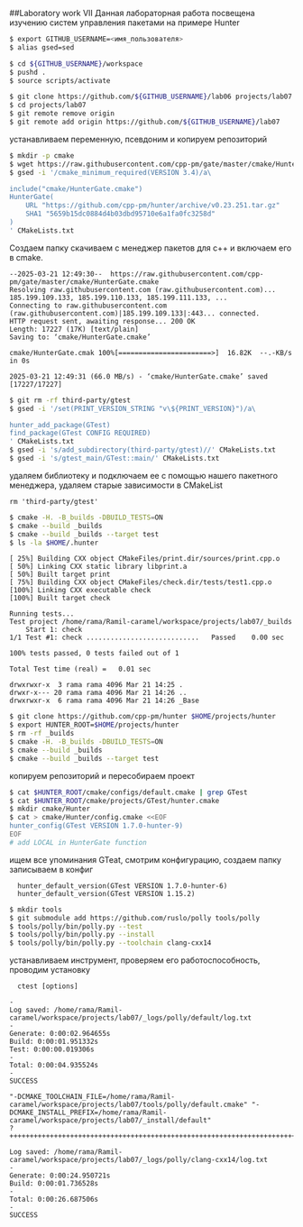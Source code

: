 ##Laboratory work VII
Данная лабораторная работа посвещена изучению систем управления пакетами на примере Hunter
```bash
$ export GITHUB_USERNAME=<имя_пользователя>
$ alias gsed=sed

$ cd ${GITHUB_USERNAME}/workspace
$ pushd .
$ source scripts/activate

$ git clone https://github.com/${GITHUB_USERNAME}/lab06 projects/lab07
$ cd projects/lab07
$ git remote remove origin
$ git remote add origin https://github.com/${GITHUB_USERNAME}/lab07
```
устанавливаем переменную, псевдоним и копируем репозиторий
```bash
$ mkdir -p cmake
$ wget https://raw.githubusercontent.com/cpp-pm/gate/master/cmake/HunterGate.cmake -O cmake/HunterGate.cmake
$ gsed -i '/cmake_minimum_required(VERSION 3.4)/a\

include("cmake/HunterGate.cmake")
HunterGate(
    URL "https://github.com/cpp-pm/hunter/archive/v0.23.251.tar.gz"
    SHA1 "5659b15dc0884d4b03dbd95710e6a1fa0fc3258d"
)
' CMakeLists.txt
```
Создаем папку скачиваем с менеджер пакетов для с++ и включаем его в cmake.
```
--2025-03-21 12:49:30--  https://raw.githubusercontent.com/cpp-pm/gate/master/cmake/HunterGate.cmake
Resolving raw.githubusercontent.com (raw.githubusercontent.com)... 185.199.109.133, 185.199.110.133, 185.199.111.133, ...
Connecting to raw.githubusercontent.com (raw.githubusercontent.com)|185.199.109.133|:443... connected.
HTTP request sent, awaiting response... 200 OK
Length: 17227 (17K) [text/plain]
Saving to: ‘cmake/HunterGate.cmake’

cmake/HunterGate.cmak 100%[=======================>]  16.82K  --.-KB/s    in 0s      

2025-03-21 12:49:31 (66.0 MB/s) - ‘cmake/HunterGate.cmake’ saved [17227/17227]
```
```bash
$ git rm -rf third-party/gtest
$ gsed -i '/set(PRINT_VERSION_STRING "v\${PRINT_VERSION}")/a\

hunter_add_package(GTest)
find_package(GTest CONFIG REQUIRED)
' CMakeLists.txt
$ gsed -i 's/add_subdirectory(third-party/gtest)//' CMakeLists.txt
$ gsed -i 's/gtest_main/GTest::main/' CMakeLists.txt
```
удаляем библиотеку и подключаем ее с помощью нашего пакетного менеджера, удаляем старые зависимости в CMakeList
```
rm 'third-party/gtest'
```
```bash
$ cmake -H. -B_builds -DBUILD_TESTS=ON
$ cmake --build _builds
$ cmake --build _builds --target test
$ ls -la $HOME/.hunter
```
```
[ 25%] Building CXX object CMakeFiles/print.dir/sources/print.cpp.o
[ 50%] Linking CXX static library libprint.a
[ 50%] Built target print
[ 75%] Building CXX object CMakeFiles/check.dir/tests/test1.cpp.o
[100%] Linking CXX executable check
[100%] Built target check

Running tests...
Test project /home/rama/Ramil-caramel/workspace/projects/lab07/_builds
    Start 1: check
1/1 Test #1: check ............................   Passed    0.00 sec

100% tests passed, 0 tests failed out of 1

Total Test time (real) =   0.01 sec

drwxrwxr-x  3 rama rama 4096 Mar 21 14:25 .
drwxr-x--- 20 rama rama 4096 Mar 21 14:26 ..
drwxrwxr-x  6 rama rama 4096 Mar 21 14:26 _Base

```
```bash
$ git clone https://github.com/cpp-pm/hunter $HOME/projects/hunter
$ export HUNTER_ROOT=$HOME/projects/hunter
$ rm -rf _builds
$ cmake -H. -B_builds -DBUILD_TESTS=ON
$ cmake --build _builds
$ cmake --build _builds --target test
```
копируем репозиторий и пересобираем проект
```bash
$ cat $HUNTER_ROOT/cmake/configs/default.cmake | grep GTest
$ cat $HUNTER_ROOT/cmake/projects/GTest/hunter.cmake
$ mkdir cmake/Hunter
$ cat > cmake/Hunter/config.cmake <<EOF
hunter_config(GTest VERSION 1.7.0-hunter-9)
EOF
# add LOCAL in HunterGate function
```
ищем все упоминания GTeat, смотрим конфигурацию, создаем папку записываем в конфиг
```
  hunter_default_version(GTest VERSION 1.7.0-hunter-6)
  hunter_default_version(GTest VERSION 1.15.2)

```
```bash
$ mkdir tools
$ git submodule add https://github.com/ruslo/polly tools/polly
$ tools/polly/bin/polly.py --test
$ tools/polly/bin/polly.py --install
$ tools/polly/bin/polly.py --toolchain clang-cxx14
```
устанавливаем инструмент, проверяем его работоспособность, проводим установку
```
  ctest [options]

-
Log saved: /home/rama/Ramil-caramel/workspace/projects/lab07/_logs/polly/default/log.txt
-
Generate: 0:00:02.964655s
Build: 0:00:01.951332s
Test: 0:00:00.019306s
-
Total: 0:00:04.935524s
-
SUCCESS

"-DCMAKE_TOOLCHAIN_FILE=/home/rama/Ramil-caramel/workspace/projects/lab07/tools/polly/default.cmake" "-DCMAKE_INSTALL_PREFIX=/home/rama/Ramil-caramel/workspace/projects/lab07/_install/default"
?                   ++++++++++++++++++++++++++++++++++++++++++++++++++++++++++++++++++++++++++++++++++++++++++++

Log saved: /home/rama/Ramil-caramel/workspace/projects/lab07/_logs/polly/clang-cxx14/log.txt
-
Generate: 0:00:24.950721s
Build: 0:00:01.736528s
-
Total: 0:00:26.687506s
-
SUCCESS


```
